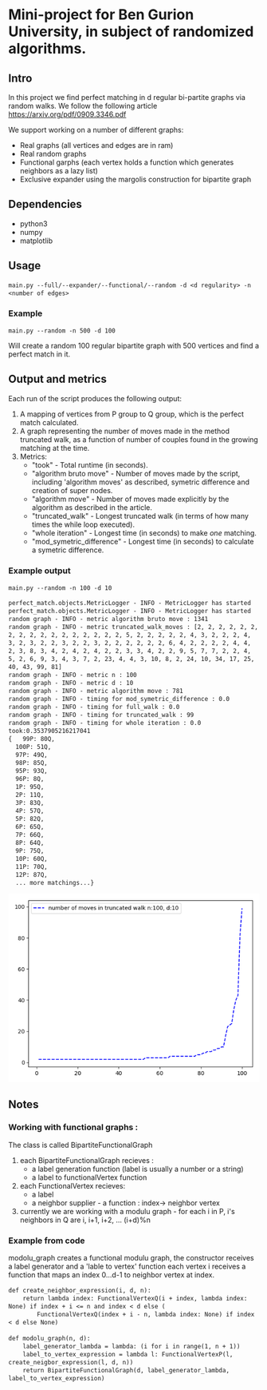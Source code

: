 # Mini-project for Ben Gurion University, in subject of randomized algorithms.
## Intro
In this project we find perfect matching in d regular bi-partite graphs via random walks.
We follow the following article https://arxiv.org/pdf/0909.3346.pdf

We support working on a number of different graphs:
- Real graphs (all vertices and edges are in ram) 
- Real random graphs 
- Functional garphs (each vertex holds a function which generates neighbors as a lazy list)
- Exclusive expander using the margolis construction for bipartite graph 

## Dependencies
- python3
- numpy
- matplotlib
## Usage
```
main.py --full/--expander/--functional/--random -d <d regularity> -n <number of edges>
```
### Example 
```
main.py --random -n 500 -d 100
```
Will create a random 100 regular bipartite graph with 500 vertices and find a perfect match in it.

## Output and metrics
Each run of the script produces the following output:
1. A mapping of vertices from P group to Q group, which is the perfect match calculated.
2. A graph representing the number of moves made in the method truncated walk, as a function of number of couples found in the growing matching at the time.
3. Metrics:
      - "took" - Total runtime (in seconds).
      - "algorithm bruto move" - Number of moves made by the script, including 'algorithm moves' as described, symetric difference and           creation of super nodes.
      - "algorithm move" - Number of moves made explicitly by the algorithm as described in the article.
      - "truncated_walk" - Longest truncated walk (in terms of how many times the while loop executed).
      - "whole iteration" -  Longest time (in seconds) to make *one* matching.
      - "mod_symetric_difference" - Longest time (in seconds) to calculate a symetric difference.
      
### Example output  
  ```
  main.py --random -n 100 -d 10
  ```
  ```
perfect_match.objects.MetricLogger - INFO - MetricLogger has started
perfect_match.objects.MetricLogger - INFO - MetricLogger has started
random graph - INFO - metric algorithm bruto move : 1341
random graph - INFO - metric truncated_walk_moves : [2, 2, 2, 2, 2, 2, 2, 2, 2, 2, 2, 2, 2, 2, 2, 2, 2, 5, 2, 2, 2, 2, 2, 4, 3, 2, 2, 2, 4, 3, 2, 3, 2, 2, 3, 2, 2, 3, 2, 2, 2, 2, 2, 2, 6, 4, 2, 2, 2, 2, 4, 4, 2, 3, 8, 3, 4, 2, 4, 2, 4, 2, 2, 3, 3, 4, 2, 2, 9, 5, 7, 7, 2, 2, 4, 5, 2, 6, 9, 3, 4, 3, 7, 2, 23, 4, 4, 3, 10, 8, 2, 24, 10, 34, 17, 25, 40, 43, 99, 81]
random graph - INFO - metric n : 100
random graph - INFO - metric d : 10
random graph - INFO - metric algorithm move : 781
random graph - INFO - timing for mod_symetric_difference : 0.0
random graph - INFO - timing for full_walk : 0.0
random graph - INFO - timing for truncated_walk : 99
random graph - INFO - timing for whole iteration : 0.0
took:0.3537905216217041
{   99P: 80Q,
    100P: 51Q,
    97P: 49Q,
    98P: 85Q,
    95P: 93Q,
    96P: 8Q,
    1P: 95Q,
    2P: 11Q,
    3P: 83Q,
    4P: 57Q,
    5P: 82Q,
    6P: 65Q,
    7P: 66Q,
    8P: 64Q,
    9P: 75Q,
    10P: 60Q,
    11P: 70Q,
    12P: 87Q,
    ... more matchings...}
  ```
  ![alt text](https://github.com/mishanius/mini1/blob/michael_real_graph/perfect_match/output_example/myplot.png "Logo Title Text 1")
  

## Notes
### Working with functional graphs :
The class is called BipartiteFunctionalGraph
1. each BipartiteFunctionalGraph recieves :
      - a label generation function (label is usually a number or a string)
      - a label to functionalVertex function
2. each FunctionalVertex recieves:
      - a label 
      - a neighbor supplier - a function : index-> neighbor vertex
3. currently we are working with a modulu graph - for each i in P, i's neighbors in Q are i, i+1, i+2, ... (i+d)%n 
### Example from code
modolu_graph creates a functional modulu graph, the constructor receives a label generator and a 'lable to vertex' function
each vertex i receives a function that maps an index 0...d-1 to neighbor vertex at index.
```
def create_neighbor_expression(i, d, n):
    return lambda index: FunctionalVertexQ(i + index, lambda index: None) if index + i <= n and index < d else (
        FunctionalVertexQ(index + i - n, lambda index: None) if index < d else None)

def modolu_graph(n, d):
    label_generator_lambda = lambda: (i for i in range(1, n + 1))
    label_to_vertex_expression = lambda l: FunctionalVertexP(l, create_neigbor_expression(l, d, n))
    return BipartiteFunctionalGraph(d, label_generator_lambda, label_to_vertex_expression)
```
